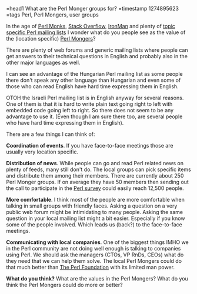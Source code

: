 =head1 What are the Perl Monger groups for?
=timestamp 1274895623
=tags Perl, Perl Mongers, user groups

In the age of <a href="http://perlmonks.org/">Perl Monks</a>, <a href="http://stackoverflow.com/">Stack Overflow</a>, 
<a href="http://ironman.enlightenedperl.org/">IronMan</a> and plenty of <a href="http://lists.perl.org/">topic specific Perl mailing lists</a>
I wonder what do you people see as the value of the (location specific) <a href="http://www.pm.org/">Perl Mongers</a>?

There are plenty of web forums and generic mailing lists where
people can get answers to their technical questions in English and
probably also in the other major languages as well.

I can see an advantage of the Hungarian Perl mailing list as some
people there don't speak any other language than Hungarian and
even some of those who can read English have hard time expressing
them in English.

OTOH the Israeli Perl mailing list is in English anyway for several
reasons. One of them is that it is hard to write plain text going
right to left with embedded code going left to right. So there does
not seem to be any advantage to use it. (Even though I am sure there
too, are several people who have hard time expressing them in English).

There are a few things I can think of:

<b>Coordination of events</b>. If you have face-to-face meetings those 
are usually very location specific. 

<b>Distribution of news</b>. While people can go and read Perl related news
on plenty of feeds, many still don't do. The local groups can pick specific
items and distribute them among their members. There are currently
about 250 Perl Monger groups. If on average they have 50 members 
then sending out the call to participate in the 
<a href="http://survey.perlfoundation.org/">Perl survey</a> could 
easily reach 12,500 people.

<b>More comfortable</b>. I think most of the people are more comfortable when
talking in small groups with friendly faces. Asking a question on a very public
web forum might be intimidating to many people. Asking the same question in 
your local mailing list might a bit easier. Especially if you know some of 
the people involved. Which leads us (back?) to the face-to-face meetings.

<b>Communicating with local companies</b>. One of the biggest things IMHO we in the
Perl community are not doing well enough is talking to companies using Perl.
We should ask the managers (CTOs, VP RnDs, CEOs) what do they need that
we can help them solve. The local Perl Mongers could do that much better
than <a href="http://www.perlfoundation.org/">The Perl Foundation</a> with 
its limited man power.


<b>What do you think?</b> What are the values in the Perl Mongers?
What do you think the Perl Mongers could do more or better?

